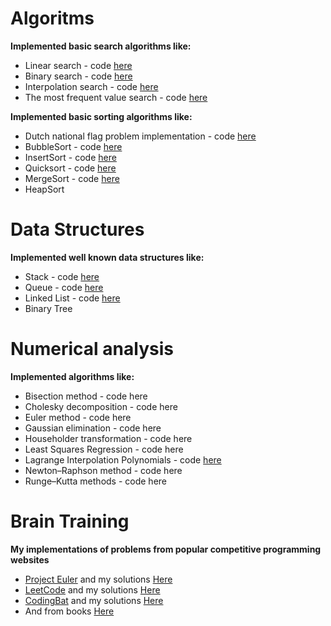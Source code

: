 # Algoritms

**Implemented basic search algorithms like:**
* Linear search - code [here](https://github.com/kuzxnia/algoritms/blob/master/computer_science/algoritms/search/linearsearch.py)
* Binary search - code [here](https://github.com/kuzxnia/algoritms/blob/master/computer_science/algoritms/search/binarysearch.py)
* Interpolation search - code [here](https://github.com/kuzxnia/algoritms/blob/master/computer_science/algoritms/search/interpolationsearch.py)
* The most frequent value search - code [here](https://github.com/kuzxnia/algoritms/blob/master/computer_science/algoritms/search/mostcommon.py)

**Implemented basic sorting algorithms like:**
* Dutch national flag problem implementation - code [here](https://github.com/kuzxnia/algoritms/blob/master/computer_science/algoritms/sorting/flag.py)
* BubbleSort - code [here](https://github.com/kuzxnia/algoritms/blob/master/computer_science/algoritms/sorting/bubblesort.py)
* InsertSort - code [here](https://github.com/kuzxnia/algoritms/blob/master/computer_science/algoritms/sorting/insertsort.py)
* Quicksort - code [here](https://github.com/kuzxnia/algoritms/blob/master/computer_science/algoritms/sorting/quicksort.py)
* MergeSort - code [here](https://github.com/kuzxnia/algoritms/blob/master/computer_science/algoritms/sorting/mergesort.py)
* HeapSort

# Data Structures

**Implemented well known data structures like:**
* Stack - code [here](https://github.com/kuzxnia/algoritms/blob/master/computer_science/data_structures/stack.py)
* Queue - code [here](https://github.com/kuzxnia/algoritms/blob/master/computer_science/data_structures/queue.py)
* Linked List - code [here](https://github.com/kuzxnia/algoritms/blob/master/computer_science/data_structures/linkedList.py)
* Binary Tree

# Numerical analysis

**Implemented algorithms like:**
* Bisection method - code here 
* Cholesky decomposition - code here
* Euler method - code here
* Gaussian elimination - code here
* Householder transformation - code here
* Least Squares Regression - code here
* Lagrange Interpolation Polynomials - code [here](https://github.com/kuzxnia/algoritms/blob/master/computer_science/numerical_analysis/lagrange_polynomial.py)
* Newton–Raphson method - code here
* Runge–Kutta methods - code here


# Brain Training

**My implementations of problems from popular competitive programming websites**
* [Project Euler](https://projecteuler.net) and my solutions [Here](https://github.com/kuzxnia/algoritms/blob/master/brain_training/euler)
* [LeetCode](https://leetcode.com) and my solutions [Here](https://github.com/kuzxnia/algoritms/blob/master/brain_training/leetcode)
* [CodingBat](https://codingbat.com) and my solutions [Here](https://github.com/kuzxnia/algoritms/blob/master/brain_training/codingBat_solutions)
* And from books [Here](https://github.com/kuzxnia/algoritms/blob/master/brain_training/books)
